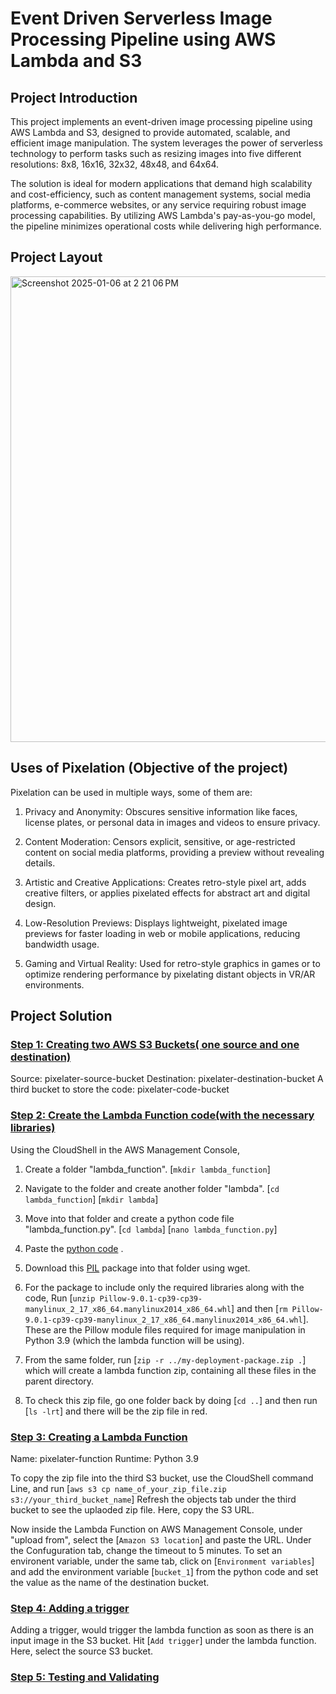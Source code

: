 # Event Driven Serverless Image Processing Pipeline using AWS Lambda and S3
## Project Introduction
This project implements an event-driven image processing pipeline using AWS Lambda and S3, designed to provide automated, scalable, and efficient image manipulation. The system leverages the power of serverless technology to perform tasks such as resizing images into five different resolutions: 8x8, 16x16, 32x32, 48x48, and 64x64.

The solution is ideal for modern applications that demand high scalability and cost-efficiency, such as content management systems, social media platforms, e-commerce websites, or any service requiring robust image processing capabilities. By utilizing AWS Lambda's pay-as-you-go model, the pipeline minimizes operational costs while delivering high performance.

## Project Layout
<img width="745" alt="Screenshot 2025-01-06 at 2 21 06 PM" src="https://github.com/user-attachments/assets/4d28bb4e-0015-48ec-97a0-de4de77a00df" />


## Uses of Pixelation (Objective of the project)
Pixelation can be used in multiple ways, some of them are:

1. Privacy and Anonymity: Obscures sensitive information like faces, license plates, or personal data in images and videos to ensure privacy.
   
2. Content Moderation: Censors explicit, sensitive, or age-restricted content on social media platforms, providing a preview without revealing details.

3. Artistic and Creative Applications: Creates retro-style pixel art, adds creative filters, or applies pixelated effects for abstract art and digital design.
   
4. Low-Resolution Previews: Displays lightweight, pixelated image previews for faster loading in web or mobile applications, reducing bandwidth usage.

5. Gaming and Virtual Reality: Used for retro-style graphics in games or to optimize rendering performance by pixelating distant objects in VR/AR environments.

## Project Solution
### <ins>Step 1: Creating two AWS S3 Buckets( one source and one destination)</ins>
Source: pixelater-source-bucket
Destination: pixelater-destination-bucket
A third bucket to store the code: pixelater-code-bucket

### <ins>Step 2: Create the Lambda Function code(with the necessary libraries)</ins>
Using the CloudShell in the AWS Management Console, 
1. Create a folder "lambda_function". [`mkdir lambda_function`]
2. Navigate to the folder and create another folder "lambda". [`cd lambda_function`] [`mkdir lambda`]
3. Move into that folder and create a python code file "lambda_function.py". [`cd lambda`] [`nano lambda_function.py`]
4. Paste the [python code](https://github.com/Avikaj/Event-Driven-Serverless-Image-Processing-Pipeline-using-AWS-Lambda-and-S3/blob/main/lambda_function.py) .
5. Download this [PIL](https://files.pythonhosted.org/packages/f3/3b/d7bb231b3bc1414252e77463dc63554c1aeccffe0798524467aca7bad089/Pillow-9.0.1-cp39-cp39-manylinux_2_17_x86_64.manylinux2014_x86_64.whl) package into that folder using wget.
6. For the package to include only the required libraries along with the code,
Run [`unzip Pillow-9.0.1-cp39-cp39-manylinux_2_17_x86_64.manylinux2014_x86_64.whl`] and then [`rm Pillow-9.0.1-cp39-cp39-manylinux_2_17_x86_64.manylinux2014_x86_64.whl`]. 
These are the Pillow module files required for image manipulation in Python 3.9 (which the lambda function will be using).

7. From the same folder, run [`zip -r ../my-deployment-package.zip .`] which will create a lambda function zip, containing all these files in the parent directory.
8. To check this zip file, go one folder back by doing [`cd ..`] and then run [`ls -lrt`] and there will be the zip file in red.

### <ins> Step 3: Creating a Lambda Function</ins>
Name: pixelater-function
Runtime: Python 3.9

To copy the zip file into the third S3 bucket, use the CloudShell command Line, and run [`aws s3 cp name_of_your_zip_file.zip s3://your_third_bucket_name`]
Refresh the objects tab under the third bucket to see the uplaoded zip file. Here, copy the S3 URL.

Now inside the Lambda Function on AWS Management Console, under "upload from", select the [`Amazon S3 location`] and paste the URL.
Under the Confuguration tab, change the timeout to 5 minutes.
To set an environent variable, under the same tab, click on [`Environment variables`] and add the environment variable [`bucket_1`] from the python code and set the value as the name of the destination bucket.

### <ins>Step 4: Adding a trigger</ins>
Adding a trigger, would trigger the lambda function as soon as there is an input image in the S3 bucket.
Hit [`Add trigger`] under the lambda function. Here, select the source S3 bucket.

### <ins>Step 5: Testing and Validating</ins>

